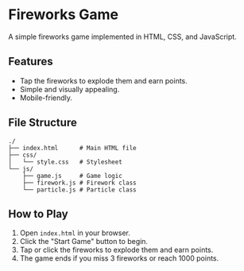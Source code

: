 # Fireworks Game

A simple fireworks game implemented in HTML, CSS, and JavaScript.

## Features

-   Tap the fireworks to explode them and earn points.
-   Simple and visually appealing.
-   Mobile-friendly.

## File Structure

```
./
├── index.html      # Main HTML file
├── css/
│   └── style.css   # Stylesheet
└── js/
    ├── game.js     # Game logic
    ├── firework.js # Firework class
    └── particle.js # Particle class
```

## How to Play

1. Open `index.html` in your browser.
2. Click the "Start Game" button to begin.
3. Tap or click the fireworks to explode them and earn points.
4. The game ends if you miss 3 fireworks or reach 1000 points.
